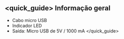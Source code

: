 ## <quick_guide> Informação geral

* Cabo micro USB
* Indicador LED
* Saída: Micro USB de 5V / 1000 mA
</quick_guide>